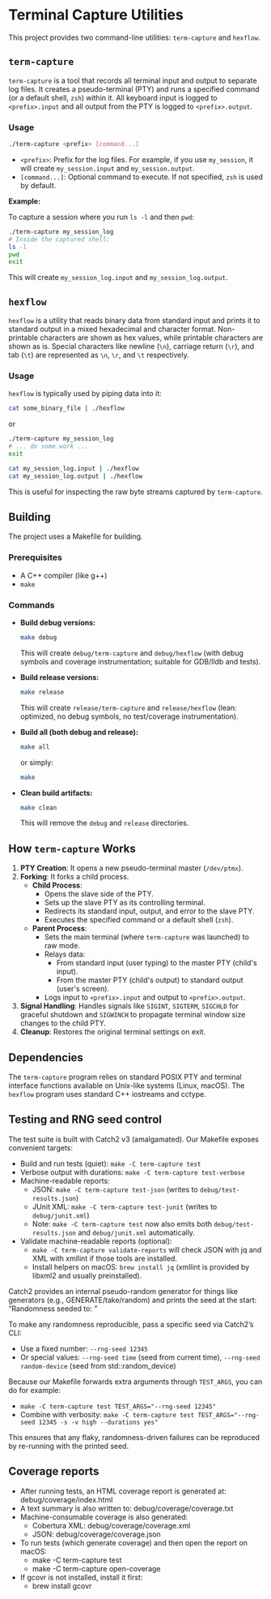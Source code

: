# Terminal Capture Utilities

This project provides two command-line utilities: `term-capture` and `hexflow`.

## `term-capture`

`term-capture` is a tool that records all terminal input and output to separate log files. It creates a pseudo-terminal (PTY) and runs a specified command (or a default shell, `zsh`) within it. All keyboard input is logged to `<prefix>.input` and all output from the PTY is logged to `<prefix>.output`.

### Usage

```sh
./term-capture <prefix> [command...]
```

- `<prefix>`: Prefix for the log files. For example, if you use `my_session`, it will create `my_session.input` and `my_session.output`.
- `[command...]`: Optional command to execute. If not specified, `zsh` is used by default.

**Example:**

To capture a session where you run `ls -l` and then `pwd`:
```sh
./term-capture my_session_log
# Inside the captured shell:
ls -l
pwd
exit
```
This will create `my_session_log.input` and `my_session_log.output`.

## `hexflow`

`hexflow` is a utility that reads binary data from standard input and prints it to standard output in a mixed hexadecimal and character format. Non-printable characters are shown as hex values, while printable characters are shown as is. Special characters like newline (`\n`), carriage return (`\r`), and tab (`\t`) are represented as `\n`, `\r`, and `\t` respectively.

### Usage

`hexflow` is typically used by piping data into it:

```sh
cat some_binary_file | ./hexflow
```
or
```sh
./term-capture my_session_log
# ... do some work ...
exit

cat my_session_log.input | ./hexflow
cat my_session_log.output | ./hexflow
```

This is useful for inspecting the raw byte streams captured by `term-capture`.

## Building

The project uses a Makefile for building.

### Prerequisites
- A C++ compiler (like g++)
- `make`

### Commands

- **Build debug versions:**
  ```sh
  make debug
  ```
  This will create `debug/term-capture` and `debug/hexflow` (with debug symbols and coverage instrumentation; suitable for GDB/lldb and tests).

- **Build release versions:**
  ```sh
  make release
  ```
  This will create `release/term-capture` and `release/hexflow` (lean: optimized, no debug symbols, no test/coverage instrumentation).

- **Build all (both debug and release):**
  ```sh
  make all
  ```
  or simply:
  ```sh
  make
  ```

- **Clean build artifacts:**
  ```sh
  make clean
  ```
  This will remove the `debug` and `release` directories.

## How `term-capture` Works

1.  **PTY Creation**: It opens a new pseudo-terminal master (`/dev/ptmx`).
2.  **Forking**: It forks a child process.
    *   **Child Process**:
        *   Opens the slave side of the PTY.
        *   Sets up the slave PTY as its controlling terminal.
        *   Redirects its standard input, output, and error to the slave PTY.
        *   Executes the specified command or a default shell (`zsh`).
    *   **Parent Process**:
        *   Sets the main terminal (where `term-capture` was launched) to raw mode.
        *   Relays data:
            *   From standard input (user typing) to the master PTY (child's input).
            *   From the master PTY (child's output) to standard output (user's screen).
        *   Logs input to `<prefix>.input` and output to `<prefix>.output`.
3.  **Signal Handling**: Handles signals like `SIGINT`, `SIGTERM`, `SIGCHLD` for graceful shutdown and `SIGWINCH` to propagate terminal window size changes to the child PTY.
4.  **Cleanup**: Restores the original terminal settings on exit.

## Dependencies

The `term-capture` program relies on standard POSIX PTY and terminal interface functions available on Unix-like systems (Linux, macOS).
The `hexflow` program uses standard C++ iostreams and cctype.

## Testing and RNG seed control

The test suite is built with Catch2 v3 (amalgamated). Our Makefile exposes convenient targets:

- Build and run tests (quiet): `make -C term-capture test`
- Verbose output with durations: `make -C term-capture test-verbose`
- Machine-readable reports:
  - JSON: `make -C term-capture test-json` (writes to `debug/test-results.json`)
  - JUnit XML: `make -C term-capture test-junit` (writes to `debug/junit.xml`)
  - Note: `make -C term-capture test` now also emits both `debug/test-results.json` and `debug/junit.xml` automatically.
- Validate machine-readable reports (optional):
  - `make -C term-capture validate-reports` will check JSON with jq and XML with xmllint if those tools are installed.
  - Install helpers on macOS: `brew install jq` (xmllint is provided by libxml2 and usually preinstalled).

Catch2 provides an internal pseudo-random generator for things like generators (e.g., GENERATE/take/random) and prints the seed at the start:
“Randomness seeded to: <seed>”

To make any randomness reproducible, pass a specific seed via Catch2’s CLI:
- Use a fixed number: `--rng-seed 12345`
- Or special values: `--rng-seed time` (seed from current time), `--rng-seed random-device` (seed from std::random_device)

Because our Makefile forwards extra arguments through `TEST_ARGS`, you can do for example:
- `make -C term-capture test TEST_ARGS="--rng-seed 12345"`
- Combine with verbosity: `make -C term-capture test TEST_ARGS="--rng-seed 12345 -s -v high --durations yes"`

This ensures that any flaky, randomness-driven failures can be reproduced by re-running with the printed seed.

## Coverage reports

- After running tests, an HTML coverage report is generated at: debug/coverage/index.html
- A text summary is also written to: debug/coverage/coverage.txt
- Machine-consumable coverage is also generated:
  - Cobertura XML: debug/coverage/coverage.xml
  - JSON: debug/coverage/coverage.json
- To run tests (which generate coverage) and then open the report on macOS:
  - make -C term-capture test
  - make -C term-capture open-coverage
- If gcovr is not installed, install it first:
  - brew install gcovr
